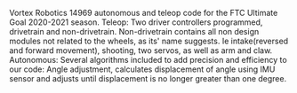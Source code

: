 Vortex Robotics 14969 autonomous and teleop code for the FTC Ultimate Goal 2020-2021 season.
Teleop: Two driver controllers programmed, drivetrain and non-drivetrain. Non-drivetrain contains all non design modules not related to the wheels, as its' name suggests. Ie intake(reversed and forward movement), shooting, two servos, as well as arm and claw.
Autonomous: Several algorithms included to add precision and efficiency to our code: Angle adjustment, calculates displacement of angle using IMU sensor and adjusts until displacement is no longer greater than one degree.
